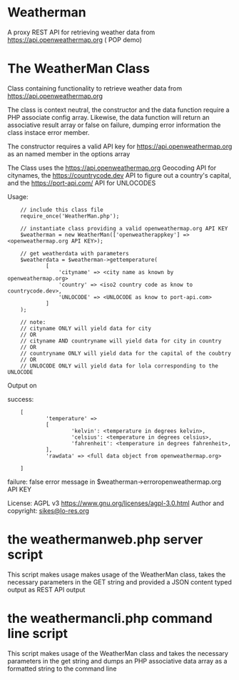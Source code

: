 # Weatherman
A proxy REST API for retrieving weather data from https://api.openweathermap.org ( POP demo)

# The WeatherMan Class
Class containing functionality to retrieve weather data from https://api.openweathermap.org

The class is context neutral, the constructor and the data function require a PHP associate config array.
Likewise, the data function will return an associative result array or false on failure, dumping error information the class instace error member.

The constructor requires a valid API key for https://api.openweathermap.org as an named member in the options array

The Class uses the  https://api.openweathermap.org Geocoding API for citynames, the https://countrycode.dev API to figure out a country's capital, and the https://port-api.com/ API for UNLOCODES

Usage:

        // include this class file
        require_once('WeatherMan.php');

        // instantiate class providing a valid openweathermap.org API KEY
        $weatherman = new WeatherMan(['openweatherappkey'] => <openweathermap.org API KEY>);

        // get weatherdata with parameters
        $weatherdata = $weatherman->gettemperature(
                [
                    'cityname' => <city name as known by openweathermap.org>   
                    'country' => <iso2 country code as know to countrycode.dev>,
                    'UNLOCODE' => <UNLOCODE as know to port-api.com>
                ]
        );

        // note:
        // cityname ONLY will yield data for city
        // OR
        // cityname AND countryname will yield data for city in country 
        // OR 
        // countryname ONLY will yield data for the capital of the coubtry
        // OR
        // UNLOCODE ONLY will yield data for lola corresponding to the UNLOCODE

Output on

success:

        [
                'temperature' => 
                [
                        'kelvin': <temperature in degrees kelvin>,
                        'celsius': <temperature in degrees celsius>,
                        'fahrenheit': <temperature in degrees fahrenheit>,
                ],
                'rawdata' => <full data object from openweathermap.org>

        ] 

failure:
        false
        error message in $weatherman->erroropenweathermap.org API KEY

License:  AGPL v3 https://www.gnu.org/licenses/agpl-3.0.html
Author and copyright: sikes@lo-res.org 


# the weathermanweb.php server script

This script makes usage makes usage of the WeatherMan class, takes the necessary parameters in the GET string and provided a JSON content typed output as REST API output

# the weathermancli.php command line script

This script makes usage of the WeatherMan class and takes the necessary parameters in the get string and dumps an PHP associative data array as a formatted string to the command line 

